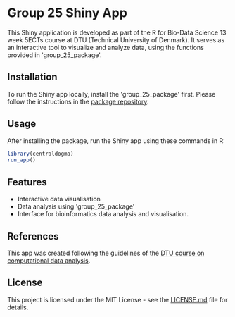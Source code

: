 # Group 25 Shiny App
This Shiny application is developed as part of the R for Bio-Data Science 13 week 5ECTs course at DTU (Technical University of Denmark). It serves as an interactive tool to visualize and analyze data, using the functions provided in 'group_25_package'.

## Installation
To run the Shiny app locally, install the 'group_25_package' first. Please follow the instructions in the [package repository](https://github.com/rforbiodatascience23/group_25_package).

## Usage
After installing the package, run the Shiny app using these commands in R:

```R
library(centraldogma)
run_app()
```
## Features

- Interactive data visualisation
- Data analysis using 'group_25_package'
- Interface for bioinformatics data analysis and visualisation.

## References
This app was created following the guidelines of the [DTU course on computational data analysis](https://courses.compute.dtu.dk/02807/2023/).

## License
This project is licensed under the MIT License - see the [LICENSE.md](LICENSE.md) file for details.
